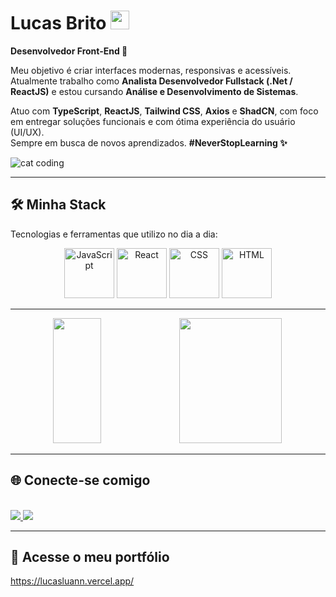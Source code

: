 # Lucas Brito <img src="https://media.giphy.com/media/hvRJCLFzcasrR4ia7z/giphy.gif" width="30px">  
**Desenvolvedor Front-End 🚀**  

Meu objetivo é criar interfaces modernas, responsivas e acessíveis.
Atualmente trabalho como **Analista Desenvolvedor Fullstack (.Net / ReactJS)** e estou cursando **Análise e Desenvolvimento de Sistemas**.  

Atuo com **TypeScript**, **ReactJS**, **Tailwind CSS**, **Axios** e **ShadCN**, com foco em entregar soluções funcionais e com ótima experiência do usuário (UI/UX).  
Sempre em busca de novos aprendizados. **#NeverStopLearning ✨**  

![cat coding](https://media.giphy.com/media/aNqEFrYVnsS52/giphy.gif)  

---

## 🛠️ **Minha Stack**  
Tecnologias e ferramentas que utilizo no dia a dia:  

<div align="center">  
   <img src="https://media3.giphy.com/media/ln7z2eWriiQAllfVcn/200w.webp" width="80" alt="JavaScript">  
   <img src="https://i.giphy.com/media/eNAsjO55tPbgaor7ma/200w.webp" width="80" alt="React">  
   <img src="https://i.giphy.com/media/IdyAQJVN2kVPNUrojM/200.webp" width="80" alt="CSS">  
   <img src="https://i.giphy.com/media/KzJkzjggfGN5Py6nkT/200.webp" width="80" alt="HTML">  
</div>  

---

<div align="center">
  <img width="39%" height="200px" src="https://github-readme-stats.vercel.app/api?username=LUCASLUANN&show_icons=true&theme=radical&bg_color=0d1117&title_color=58a6ff&text_color=c9d1d9&icon_color=79c0ff"/>
  <img width="57%" height="200px" src="https://github-profile-summary-cards.vercel.app/api/cards/profile-details?username=LUCASLUANN&theme=github_dark"/>
</div>

---

## 🌐 **Conecte-se comigo**  
<div style="display: inline_block"><br>  
   <a href="https://www.linkedin.com/in/lucas-brito18/" target="_blank">  
      <img src="https://img.shields.io/badge/-LinkedIn-%230077B5?style=for-the-badge&logo=linkedin&logoColor=white" target="_blank">  
   </a>  
   <a href="https://github.com/lucasluann" target="_blank">  
      <img src="https://img.shields.io/badge/-GitHub-%23333?style=for-the-badge&logo=github&logoColor=white" target="_blank">  
   </a>  
</div>  

---



## 🚀 **Acesse o meu portfólio**  
https://lucasluann.vercel.app/
